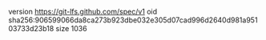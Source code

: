 version https://git-lfs.github.com/spec/v1
oid sha256:906599066da8ca273b923dbe032e305d07cad996d2640d981a95103733d23b18
size 1036
